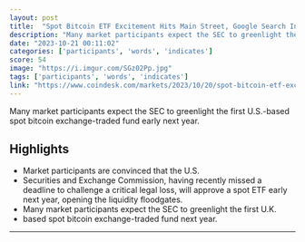 ```yaml
---
layout: post
title:  "Spot Bitcoin ETF Excitement Hits Main Street, Google Search Indicates"
description: "Many market participants expect the SEC to greenlight the first U.S.-based spot bitcoin exchange-traded fund early next year."
date: "2023-10-21 00:11:02"
categories: ['participants', 'words', 'indicates']
score: 54
image: "https://i.imgur.com/SGz02Pp.jpg"
tags: ['participants', 'words', 'indicates']
link: "https://www.coindesk.com/markets/2023/10/20/spot-bitcoin-etf-excitement-hits-main-street-google-search-indicates/"
---
```


Many market participants expect the SEC to greenlight the first U.S.-based spot bitcoin exchange-traded fund early next year.

## Highlights

- Market participants are convinced that the U.S.
- Securities and Exchange Commission, having recently missed a deadline to challenge a critical legal loss, will approve a spot ETF early next year, opening the liquidity floodgates.
- Many market participants expect the SEC to greenlight the first U.K.
- based spot bitcoin exchange-traded fund next year.

---

